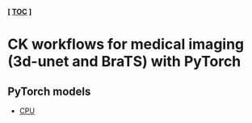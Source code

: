 ﻿**[ [TOC](../README.md) ]**

# CK workflows for medical imaging (3d-unet and BraTS) with PyTorch

## PyTorch models

* [CPU](https://github.com/mlcommons/ck-mlops/tree/main/program/mlperf-inference-bench-medical-imaging-pytorch-cpu)
